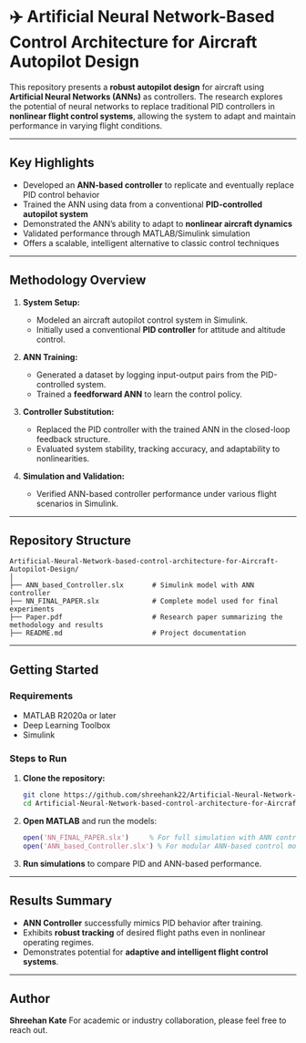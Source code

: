 # ✈️ Artificial Neural Network-Based Control Architecture for Aircraft Autopilot Design

This repository presents a **robust autopilot design** for aircraft using **Artificial Neural Networks (ANNs)** as controllers. The research explores the potential of neural networks to replace traditional PID controllers in **nonlinear flight control systems**, allowing the system to adapt and maintain performance in varying flight conditions.

---

##  Key Highlights

*  Developed an **ANN-based controller** to replicate and eventually replace PID control behavior
*  Trained the ANN using data from a conventional **PID-controlled autopilot system**
*  Demonstrated the ANN’s ability to adapt to **nonlinear aircraft dynamics**
*  Validated performance through MATLAB/Simulink simulation
*  Offers a scalable, intelligent alternative to classic control techniques

---

##  Methodology Overview

1. **System Setup:**

   * Modeled an aircraft autopilot control system in Simulink.
   * Initially used a conventional **PID controller** for attitude and altitude control.

2. **ANN Training:**

   * Generated a dataset by logging input-output pairs from the PID-controlled system.
   * Trained a **feedforward ANN** to learn the control policy.

3. **Controller Substitution:**

   * Replaced the PID controller with the trained ANN in the closed-loop feedback structure.
   * Evaluated system stability, tracking accuracy, and adaptability to nonlinearities.

4. **Simulation and Validation:**

   * Verified ANN-based controller performance under various flight scenarios in Simulink.

---

##  Repository Structure

```
Artificial-Neural-Network-based-control-architecture-for-Aircraft-Autopilot-Design/
│
├── ANN_based_Controller.slx       # Simulink model with ANN controller
├── NN_FINAL_PAPER.slx             # Complete model used for final experiments
├── Paper.pdf                      # Research paper summarizing the methodology and results
├── README.md                      # Project documentation
```

---

##  Getting Started

### Requirements

* MATLAB R2020a or later
* Deep Learning Toolbox
* Simulink

### Steps to Run

1. **Clone the repository:**

   ```bash
   git clone https://github.com/shreehank22/Artificial-Neural-Network-based-control-architecture-for-Aircraft-Autopilot-Design.git
   cd Artificial-Neural-Network-based-control-architecture-for-Aircraft-Autopilot-Design
   ```

2. **Open MATLAB** and run the models:

   ```matlab
   open('NN_FINAL_PAPER.slx')     % For full simulation with ANN controller
   open('ANN_based_Controller.slx') % For modular ANN-based control model
   ```

3. **Run simulations** to compare PID and ANN-based performance.

---

##  Results Summary

* **ANN Controller** successfully mimics PID behavior after training.
* Exhibits **robust tracking** of desired flight paths even in nonlinear operating regimes.
* Demonstrates potential for **adaptive and intelligent flight control systems**.

---


##  Author

**Shreehan Kate**
For academic or industry collaboration, please feel free to reach out.

